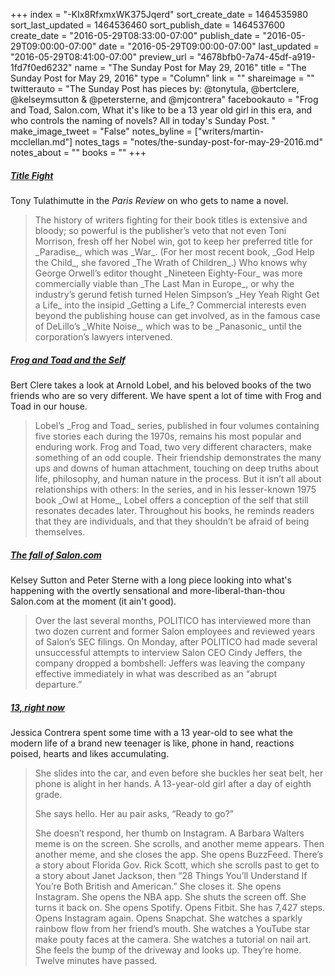 +++
index = "-KIx8RfxmxWK375Jqerd"
sort_create_date = 1464535980
sort_last_updated = 1464536460
sort_publish_date = 1464537600
create_date = "2016-05-29T08:33:00-07:00"
publish_date = "2016-05-29T09:00:00-07:00"
date = "2016-05-29T09:00:00-07:00"
last_updated = "2016-05-29T08:41:00-07:00"
preview_url = "4678bfb0-7a74-45df-a919-1fd7f0ed6232"
name = "The Sunday Post for May 29, 2016"
title = "The Sunday Post for May 29, 2016"
type = "Column"
link = ""
shareimage = ""
twitterauto = "The Sunday Post has pieces by: @tonytula, @bertclere, @kelseymsutton & @petersterne, and @mjcontrera"
facebookauto = "Frog and Toad, Salon.com, What it's like to be a 13 year old girl in this era, and who controls the naming of novels? All in today's Sunday Post. "
make_image_tweet = "False"
notes_byline = ["writers/martin-mcclellan.md"]
notes_tags = "notes/the-sunday-post-for-may-29-2016.md"
notes_about = ""
books = ""
+++
<h5><a href="http://www.theparisreview.org/blog/2016/05/25/title-fights/" title="Title Fights: Who Gets to Name an Author’s Book?">Title Fight</a></h5>

Tony Tulathimutte in the _Paris Review_ on who gets to name a novel. 

<blockquote>
	The history of writers fighting for their book titles is extensive and bloody; so powerful is the publisher’s veto that not even Toni Morrison, fresh off her Nobel win, got to keep her preferred title for _Paradise_, which was _War_. (For her most recent book, _God Help the Child_, she favored _The Wrath of Children_.) Who knows why George Orwell’s editor thought _Nineteen Eighty-Four_ was more commercially viable than _The Last Man in Europe_, or why the industry’s gerund fetish turned Helen Simpson’s _Hey Yeah Right Get a Life_ into the insipid _Getting a Life_? Commercial interests even beyond the publishing house can get involved, as in the famous case of DeLillo’s _White Noise_, which was to be _Panasonic_ until the corporation’s lawyers intervened. 

</blockquote>

<h5><a href="http://www.theatlantic.com/entertainment/archive/2016/05/frog-and-toad-and-the-self/483399/" title="Frog and Toad and the Self: How Arnold Lobel&amp;#39;s Books Taught Millennials to Cherish Their Individuality - The Atlantic">Frog and Toad and the Self</a></h5>

Bert Clere takes a look at Arnold Lobel, and his beloved books of the two friends who are so very different. We have spent a lot of time with Frog and Toad in our house. 

<blockquote>
	Lobel’s _Frog and Toad_ series, published in four volumes containing five stories each during the 1970s, remains his most popular and enduring work. Frog and Toad, two very different characters, make something of an odd couple. Their friendship demonstrates the many ups and downs of human attachment, touching on deep truths about life, philosophy, and human nature in the process. But it isn’t all about relationships with others: In the series, and in his lesser-known 1975 book _Owl at Home_, Lobel offers a conception of the self that still resonates decades later. Throughout his books, he reminds readers that they are individuals, and that they shouldn’t be afraid of being themselves.
</blockquote>

<h5><a href="http://www.politico.com/media/story/2016/05/the-fall-of-saloncom-004551" title="The fall of Salon.com- POLITICO Media">The fall of Salon.com</a></h5>

Kelsey Sutton and Peter Sterne with a long piece looking into what's happening with the overtly sensational and more-liberal-than-thou Salon.com at the moment (it ain't good).

<blockquote>
	Over the last several months, POLITICO has interviewed more than two dozen current and former Salon employees and reviewed years of Salon’s SEC filings. On Monday, after POLITICO had made several unsuccessful attempts to interview Salon CEO Cindy Jeffers, the company dropped a bombshell: Jeffers was leaving the company effective immediately in what was described as an “abrupt departure.”
</blockquote>

<h5><a href="http://www.washingtonpost.com/sf/style/wp/2016/05/25/2016/05/25/13-right-now-this-is-what-its-like-to-grow-up-in-the-age-of-likes-lols-and-longing/?src=longreads" title="This is what it&#x27;s like to grow up in the age of likes, lols and longing | The Washington Post">13, right now</a></h5>

Jessica Contrera spent some time with a 13 year-old to see what the modern life of a brand new teenager is like, phone in hand, reactions poised, hearts and likes accumulating.

<blockquote>
	<p>She slides into the car, and even before she buckles her seat belt, her phone is alight in her hands. A 13-year-old girl after a day of eighth grade.</p>

<p>She says hello. Her au pair asks, “Ready to go?”</p>

<p>She doesn’t respond, her thumb on Instagram. A Barbara Walters meme is on the screen. She scrolls, and another meme appears. Then another meme, and she closes the app. She opens BuzzFeed. There’s a story about Florida Gov. Rick Scott, which she scrolls past to get to a story about Janet Jackson, then “28 Things You’ll Understand If You’re Both British and American.” She closes it. She opens Instagram. She opens the NBA app. She shuts the screen off. She turns it back on. She opens Spotify. Opens Fitbit. She has 7,427 steps. Opens Instagram again. Opens Snapchat. She watches a sparkly rainbow flow from her friend’s mouth. She watches a YouTube star make pouty faces at the camera. She watches a tutorial on nail art. She feels the bump of the driveway and looks up. They’re home. Twelve minutes have passed.</p>
</blockquote>
